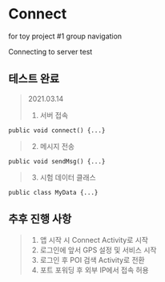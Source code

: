 # Connect
 for toy project #1 group navigation
 
 Connecting to server test

## 테스트 완료

>2021.03.14
>
>1. 서버 접속

    public void connect() {...}
    
>2. 메시지 전송

    public void sendMsg() {...}

>3. 시험 데이터 클래스

    public class MyData {...}
    
## 추후 진행 사항

>1. 앱 시작 시 Connect Activity로 시작
>2. 로그인에 앞서 GPS 설정 및 서비스 시작
>3. 로그인 후 POI 검색 Activity로 전환
>4. 포트 포워딩 후 외부 IP에서 접속 허용
